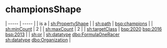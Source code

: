 # championsShape

| ----- | ----- |
| is a | [sh:PropertyShape](http://www.w3.org/ns/shacl#PropertyShape) |
| [sh:path](http://www.w3.org/ns/shacl#path) | [bsp:champions](https://bramantyoa.github.io/semantic-project/champions) |
| [sh:minCount](http://www.w3.org/ns/shacl#minCount) | 2 |
| [sh:maxCount](http://www.w3.org/ns/shacl#maxCount) | 2 |
| [sh:targetClass](http://www.w3.org/ns/shacl#targetClass) | [bsp:2020](https://bramantyoa.github.io/semantic-project/2020) [bsp:2016](https://bramantyoa.github.io/semantic-project/2016) [bsp:2013](https://bramantyoa.github.io/semantic-project/2013) |
| [sh:or](http://www.w3.org/ns/shacl#or) | [sh:datatype](http://www.w3.org/ns/shacl#datatype) [dbo:FormulaOneRacer](https://dbpedia.org/ontology/FormulaOneRacer) <br /> [sh:datatype](http://www.w3.org/ns/shacl#datatype) [dbo:Organization](https://dbpedia.org/ontology/Organization) |